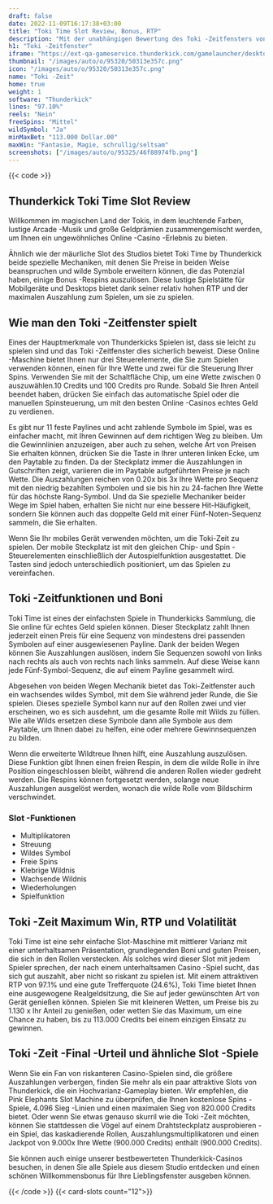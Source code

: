 ```yaml
---
draft: false
date: 2022-11-09T16:17:38+03:00
title: "Toki Time Slot Review, Bonus, RTP"
description: "Mit der unabhängigen Bewertung des Toki -Zeitfensters von Thunderkick können Sie kostenlos oder echtes Geld spielen und hier einen Bonus erhalten!"
h1: "Toki -Zeitfenster"
iframe: "https://ext-qa-gameservice.thunderkick.com/gamelauncher/desktopLauncher/external-lobby?gameId=tk-tokitime&operatorId=2&container=container&freeAccountCurrencyIso=EUR&freeAccountBalance=5000"
thumbnail: "/images/auto/o/95320/50313e357c.png"
icon: "/images/auto/o/95320/50313e357c.png"
name: "Toki -Zeit"
home: true
weight: 1
software: "Thunderkick"
lines: "97.10%"
reels: "Nein"
freeSpins: "Mittel"
wildSymbol: "Ja"
minMaxBet: "113.000 Dollar.00"
maxWin: "Fantasie, Magie, schrullig/seltsam"
screenshots: ["/images/auto/o/95325/46f88974fb.png"]
---
```


{{< code >}}<h2>Thunderkick Toki Time Slot Review</h2><p>Willkommen im magischen Land der Tokis, in dem leuchtende Farben, lustige Arcade -Musik und große Geldprämien zusammengemischt werden, um Ihnen ein ungewöhnliches Online -Casino -Erlebnis zu bieten.</p><p>Ähnlich wie der mäurliche Slot des Studios bietet Toki Time by Thunderkick beide spezielle Mechaniken, mit denen Sie Preise in beiden Weise beanspruchen und wilde Symbole erweitern können, die das Potenzial haben, einige Bonus -Respins auszulösen. Diese lustige Spielstätte für Mobilgeräte und Desktops bietet dank seiner relativ hohen RTP und der maximalen Auszahlung zum Spielen, um sie zu spielen.</p><h2>Wie man den Toki -Zeitfenster spielt</h2><p>Eines der Hauptmerkmale von Thunderkicks Spielen ist, dass sie leicht zu spielen sind und das Toki -Zeitfenster dies sicherlich beweist. Diese Online -Maschine bietet Ihnen nur drei Steuerelemente, die Sie zum Spielen verwenden können, einen für Ihre Wette und zwei für die Steuerung Ihrer Spins. Verwenden Sie mit der Schaltfläche Chip, um eine Wette zwischen 0 auszuwählen.10 Credits und 100 Credits pro Runde. Sobald Sie Ihren Anteil beendet haben, drücken Sie einfach das automatische Spiel oder die manuellen Spinsteuerung, um mit den besten Online -Casinos echtes Geld zu verdienen.</p><p>Es gibt nur 11 feste Paylines und acht zahlende Symbole im Spiel, was es einfacher macht, mit Ihren Gewinnen auf dem richtigen Weg zu bleiben. Um die Gewinnlinien anzuzeigen, aber auch zu sehen, welche Art von Preisen Sie erhalten können, drücken Sie die Taste in Ihrer unteren linken Ecke, um den Paytable zu finden. Da der Steckplatz immer die Auszahlungen in Gutschriften zeigt, variieren die im Paytable aufgeführten Preise je nach Wette. Die Auszahlungen reichen von 0.20x bis 3x Ihre Wette pro Sequenz mit den niedrig bezahlten Symbolen und sie bis hin zu 24-fachen Ihre Wette für das höchste Rang-Symbol. Und da Sie spezielle Mechaniker beider Wege im Spiel haben, erhalten Sie nicht nur eine bessere Hit-Häufigkeit, sondern Sie können auch das doppelte Geld mit einer Fünf-Noten-Sequenz sammeln, die Sie erhalten.</p><p>Wenn Sie Ihr mobiles Gerät verwenden möchten, um die Toki-Zeit zu spielen. Der mobile Steckplatz ist mit den gleichen Chip- und Spin -Steuerelementen einschließlich der Autospielfunktion ausgestattet. Die Tasten sind jedoch unterschiedlich positioniert, um das Spielen zu vereinfachen.</p><h2>Toki -Zeitfunktionen und Boni</h2><p>Toki Time ist eines der einfachsten Spiele in Thunderkicks Sammlung, die Sie online für echtes Geld spielen können. Dieser Steckplatz zahlt Ihnen jederzeit einen Preis für eine Sequenz von mindestens drei passenden Symbolen auf einer ausgewiesenen Payline. Dank der beiden Wegen können Sie Auszahlungen auslösen, indem Sie Sequenzen sowohl von links nach rechts als auch von rechts nach links sammeln. Auf diese Weise kann jede Fünf-Symbol-Sequenz, die auf einem Payline gesammelt wird.</p><p>Abgesehen von beiden Wegen Mechanik bietet das Toki-Zeitfenster auch ein wachsendes wildes Symbol, mit dem Sie während jeder Runde, die Sie spielen.  Dieses spezielle Symbol kann nur auf den Rollen zwei und vier erscheinen, wo es sich ausdehnt, um die gesamte Rolle mit Wilds zu füllen. Wie alle Wilds ersetzen diese Symbole dann alle Symbole aus dem Paytable, um Ihnen dabei zu helfen, eine oder mehrere Gewinnsequenzen zu bilden.</p><p>Wenn die erweiterte Wildtreue Ihnen hilft, eine Auszahlung auszulösen. Diese Funktion gibt Ihnen einen freien Respin, in dem die wilde Rolle in ihre Position eingeschlossen bleibt, während die anderen Rollen wieder gedreht werden. Die Respins können fortgesetzt werden, solange neue Auszahlungen ausgelöst werden, wonach die wilde Rolle vom Bildschirm verschwindet.</p><h3>
Slot -Funktionen</h3><ul>
<li></span>
Multiplikatoren</li>
<li></span>
Streuung</li>
<li></span>
Wildes Symbol</li>
<li></span>
Freie Spins</li>
<li></span>
Klebrige Wildnis</li>
<li></span>
Wachsende Wildnis</li>
<li></span>
Wiederholungen</li>
<li></span>
Spielfunktion</li></ul><h2>Toki -Zeit Maximum Win, RTP und Volatilität</h2><p>Toki Time ist eine sehr einfache Slot-Maschine mit mittlerer Varianz mit einer unterhaltsamen Präsentation, grundlegenden Boni und guten Preisen, die sich in den Rollen verstecken. Als solches wird dieser Slot mit jedem Spieler sprechen, der nach einem unterhaltsamen Casino -Spiel sucht, das sich gut auszahlt, aber nicht so riskant zu spielen ist.  Mit einem attraktiven RTP von 97.1% und eine gute Trefferquote (24.6%), Toki Time bietet Ihnen eine ausgewogene Realgeldsitzung, die Sie auf jeder gewünschten Art von Gerät genießen können. Spielen Sie mit kleineren Wetten, um Preise bis zu 1.130 x Ihr Anteil zu genießen, oder wetten Sie das Maximum, um eine Chance zu haben, bis zu 113.000 Credits bei einem einzigen Einsatz zu gewinnen.</p><h2>Toki -Zeit -Final -Urteil und ähnliche Slot -Spiele</h2><p>Wenn Sie ein Fan von riskanteren Casino-Spielen sind, die größere Auszahlungen verbergen, finden Sie mehr als ein paar attraktive Slots von Thunderkick, die ein Hochvarianz-Gameplay bieten. Wir empfehlen, die Pink Elephants Slot Machine zu überprüfen, die Ihnen kostenlose Spins -Spiele, 4.096 Sieg -Linien und einen maximalen Sieg von 820.000 Credits bietet. Oder wenn Sie etwas genauso skurril wie die Toki -Zeit möchten, können Sie stattdessen die Vögel auf einem Drahtsteckplatz ausprobieren - ein Spiel, das kaskadierende Rollen, Auszahlungsmultiplikatoren und einen Jackpot von 9.000x Ihre Wette (900.000 Credits) enthält (900.000 Credits).</p><p>Sie können auch einige unserer bestbewerteten Thunderkick-Casinos besuchen, in denen Sie alle Spiele aus diesem Studio entdecken und einen schönen Willkommensbonus für Ihre Lieblingsfenster ausgeben können.</p>{{< /code >}}
{{< card-slots count="12">}}